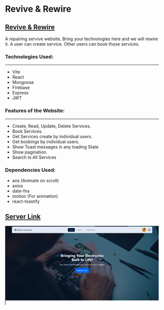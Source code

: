# Revive & Rewire

## [Revive & Rewire](https://reviverewire.web.app/)

A repairing servive website. Bring your technologies here and we will rewire it. A user can create service. Other users can book those services.

### Technologies Used:
---
- Vite
- React
- Mongoose
- Firebase
- Express
- JWT

### Features of the Website:
---
- Create, Read, Update, Delete Services.
- Book Services.
- Get Services create by individual users.
- Get bookings by individual users.
- Show Toast messages in any loading State
- Show pagination.
- Search in All Services

### Dependencies Used:
- aos (Animate on scroll)
- axios
- date-fns
- motion (For animation)
- react-toastify

## [Server Link](https://github.com/adnansyed101/revive-rewire-server)

![Home Page Image](/public/Homepage.PNG)

